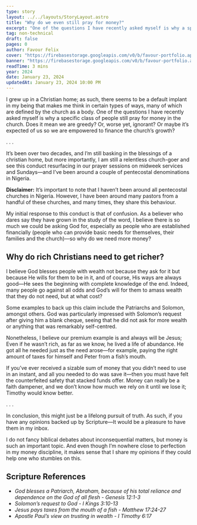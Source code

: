 ```yaml
---
type: story
layout: ../../layouts/StoryLayout.astro
title: "Why do we even still pray for money?"
excerpt: "One of the questions I have recently asked myself is why a specific class of people still pray for money in the church. Does it mean we are greedy? Or, worse yet, ignorant? Or maybe it’s expected of us so we are empowered to finance the church’s growth?"
tag: non-technical
draft: false
pages: 0
author: Favour Felix
cover: "https://firebasestorage.googleapis.com/v0/b/favour-portfolio.appspot.com/o/stories%2Fwhy-do-we-pray-for-money-less.jpg?alt=media&token=cdc63539-1421-4eb6-aa5e-7517e765f056"
banner: "https://firebasestorage.googleapis.com/v0/b/favour-portfolio.appspot.com/o/stories%2Fwhy-do-we-pray-for-money-less.jpg?alt=media&token=cdc63539-1421-4eb6-aa5e-7517e765f056"
readTime: 3 mins
year: 2024
date: January 23, 2024
updatedAt: January 23, 2024 10:00 PM
---
```


I grew up in a Christian home; as such, there seems to be a default implant in my being that makes me think in certain types of ways, many of which are defined by the church as a body. One of the questions I have recently asked myself is why a specific class of people still pray for money in the church. Does it mean we are greedy? Or, worse yet, ignorant? Or maybe it’s expected of us so we are empowered to finance the church’s growth?

<section class="first">
. . .
</section>

It’s been over two decades, and I’m still basking in the blessings of a christian home, but more importantly, I am still a relentless church-goer and see this conduct resurfacing in our prayer sessions on midweek services and Sundays—and I’ve been around a couple of pentecostal denominations in Nigeria.

**Disclaimer:** It’s important to note that I haven’t been around all pentecostal churches in Nigeria. However, I have been around many pastors from a handful of these churches, and many times, they share this behaviour.

My initial response to this conduct is that of confusion. As a believer who dares say they have grown in the study of the word, I believe there is so much we could be asking God for, especially as people who are established financially (people who can provide basic needs for themselves, their families and the church)—so why do we need more money?

## Why do rich Christians need to get richer?

I believe God blesses people with wealth not because they ask for it but because He wills for them to be in it, and of course, His ways are always good—He sees the beginning with complete knowledge of the end. Indeed, many people go against all odds and God’s will for them to amass wealth that they do not need, but at what cost?

Some examples to back up this claim include the Patriarchs and Solomon, amongst others. God was particularly impressed with Solomon’s request after giving him a blank cheque, seeing that he did not ask for more wealth or anything that was remarkably self-centred.

Nonetheless, I believe our premium example is and always will be Jesus; Even if he wasn’t rich, as far as we know, he lived a life of abundance. He got all he needed just as the need arose—for example, paying the right amount of taxes for himself and Peter from a fish’s mouth.

If you’ve ever received a sizable sum of money that you didn’t need to use in an instant, and all you needed to do was save it—then you must have felt the counterfeited safety that stacked funds offer. Money can really be a faith dampener, and we don’t know how much we rely on it until we lose it; Timothy would know better.

<section class="first">
. . .
</section>

In conclusion, this might just be a lifelong pursuit of truth. As such, if you have any opinions backed up by Scripture—It would be a pleasure to have them in my inbox.

I do not fancy biblical debates about inconsequential matters, but money is such an important topic. And even though I’m nowhere close to perfection in my money discipline, it makes sense that I share my opinions if they could help one who stumbles on this.

## Scripture References

- _God blesses a Patriarch, Abraham, because of his total reliance and dependence on the God of all flesh - Genesis 12:1-3_
- _Solomon’s request to God - I Kings 3:10-13_
- _Jesus pays taxes from the mouth of a fish - Matthew 17:24-27_
- _Apostle Paul’s view on trusting in wealth - I Timothy 6:17_

